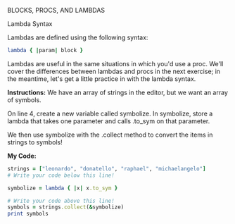 BLOCKS, PROCS, AND LAMBDAS

Lambda Syntax

Lambdas are defined using the following syntax:
```ruby
lambda { |param| block }
```
Lambdas are useful in the same situations in which you'd use a proc. We'll cover the differences between lambdas and procs in the next exercise; in the meantime, let's get a little practice in with the lambda syntax.

**Instructions:**
We have an array of strings in the editor, but we want an array of symbols.

On line 4, create a new variable called symbolize. In symbolize, store a lambda that takes one parameter and calls .to_sym on that parameter.

We then use symbolize with the .collect method to convert the items in strings to symbols!

**My Code:**
```ruby
strings = ["leonardo", "donatello", "raphael", "michaelangelo"]
# Write your code below this line!

symbolize = lambda { |x| x.to_sym }

# Write your code above this line!
symbols = strings.collect(&symbolize)
print symbols
```
